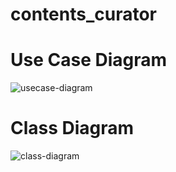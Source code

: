 # contents_curator

# Use Case Diagram
![usecase-diagram](http://www.plantuml.com/plantuml/proxy?src=https://raw.githubusercontent.com/pihitpihit/contents_curator/design-doc/doc/uml/design_use_case.puml)

# Class Diagram
![class-diagram](http://www.plantuml.com/plantuml/proxy?src=https://raw.githubusercontent.com/pihitpihit/contents_curator/design-doc/doc/uml/design_class.puml)

